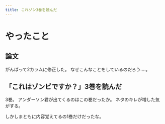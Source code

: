 ```yaml
---
title: これゾン3巻を読んだ
---
```


# やったこと

## 論文

がんばって2カラムに修正した。
なぜこんなことをしているのだろう‥‥。

## 「これはゾンビですか？」3巻を読んだ

3巻。
アンダーソン君が出てくるのはこの巻だったか。
ネタのキレが増した気がする。

しかしまともに内容覚えてるの1巻だけだったな。
